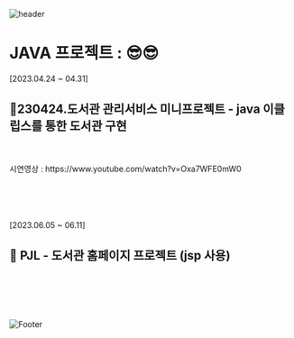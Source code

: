  ![header](https://capsule-render.vercel.app/api?type=waving&color=auto&height=200&section&text=NiniJini-GitHub&animation=fadeIn)
 
 
 <h1> JAVA 프로젝트 : <nini jini MARIO>  😎😎 <br> </h1>

[2023.04.24 ~ 04.31]</br>
<h2>🎈230424.도서관 관리서비스 미니프로젝트 - java 이클립스를 통한 도서관 구현</h2>
<br><br>
시연영상 : https://www.youtube.com/watch?v=Oxa7WFE0mW0



<br><br><br><br>
[2023.06.05 ~ 06.11]</br>
<h2>🎈 PJL - 도서관 홈페이지 프로젝트 (jsp 사용)</h2>
<br><br><br><br>





 ![Footer](https://capsule-render.vercel.app/api?type=waving&color=auto&height=200&section=footer)
